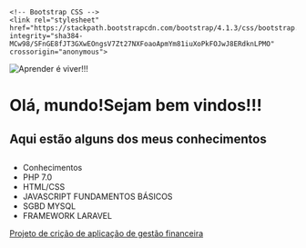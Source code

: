
<!DOCTYPE html>
<html lang="pt-br">
  <head>
    <!-- Meta tags Obrigatórias -->
    <meta charset="utf-8">
    <meta name="viewport" content="width=device-width, initial-scale=1, shrink-to-fit=no">

    <!-- Bootstrap CSS -->
    <link rel="stylesheet" href="https://stackpath.bootstrapcdn.com/bootstrap/4.1.3/css/bootstrap.min.css" integrity="sha384-    MCw98/SFnGE8fJT3GXwEOngsV7Zt27NXFoaoApmYm81iuXoPkFOJwJ8ERdknLPMO" crossorigin="anonymous">
  </head>
  <body>
      <div class="container">
      <div class="media">
          <img src="" alt="Aprender é viver!!!">
      <div class="media-body">
            <h1>Olá, mundo!Sejam bem vindos!!!</h1>
            <h2>Aqui estão alguns dos meus conhecimentos<h2>
        </div>
        <div class="row">
          <div class="col">
            <ul class="list-group">
              <li class="list-group-item active">Conhecimentos</li>
              <li class="list-group-item">PHP 7.0</li>
              <li class="list-group-item">HTML/CSS</li>
              <li class="list-group-item">JAVASCRIPT FUNDAMENTOS BÁSICOS</li>
              <li class="list-group-item">SGBD MYSQL</li>
              <li class="list-group-item">FRAMEWORK LARAVEL</li>
            </ul>
          </div>
          <div class="col">
                <nav class="nav flex-column">
                  <a class="nav-link active" href="https://github.com/Michael365-Soares/Michael365-Soares/app_super_frota">Projeto de crição de aplicação de gestão                                 financeira</a>
               </nav>
          </div>
          <div class="w-100"></div>
      </div>
      </div>
      </div>
  </body>
</html>
